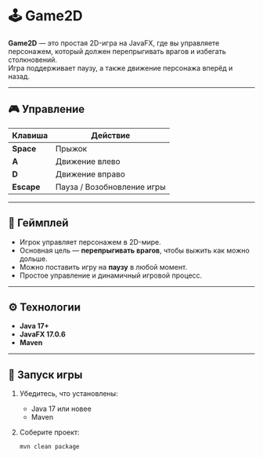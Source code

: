 # 🕹️ Game2D

**Game2D** — это простая 2D-игра на JavaFX, где вы управляете персонажем, который должен перепрыгивать врагов и избегать столкновений.  
Игра поддерживает паузу, а также движение персонажа вперёд и назад.

---

## 🎮 Управление

| Клавиша | Действие |
|----------|-----------|
| **Space** | Прыжок |
| **A** | Движение влево |
| **D** | Движение вправо |
| **Escape** | Пауза / Возобновление игры |

---

## 🧩 Геймплей

- Игрок управляет персонажем в 2D-мире.
- Основная цель — **перепрыгивать врагов**, чтобы выжить как можно дольше.
- Можно поставить игру на **паузу** в любой момент.
- Простое управление и динамичный игровой процесс.

---

## ⚙️ Технологии

- **Java 17+**
- **JavaFX 17.0.6**
- **Maven**

---

## 🚀 Запуск игры

1. Убедитесь, что установлены:
   - Java 17 или новее
   - Maven

2. Соберите проект:
   ```bash
   mvn clean package

